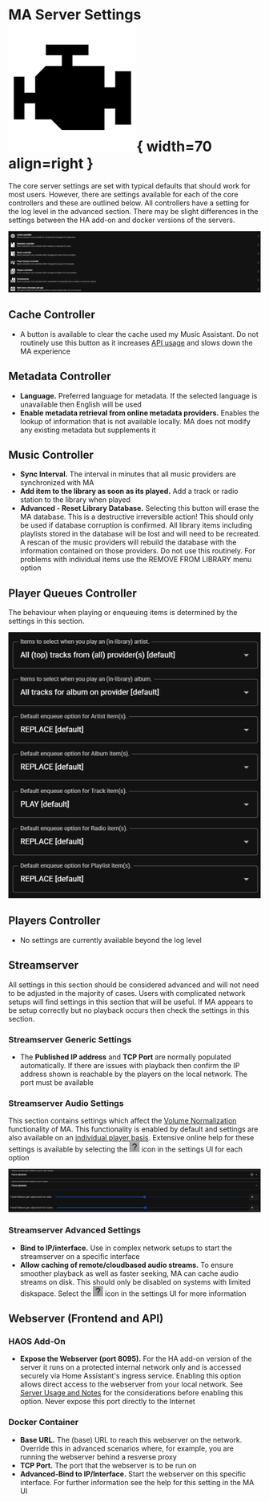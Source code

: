 # MA Server Settings ![Preview image](../assets/icons/settings-core-icon.png){ width=70 align=right }

The core server settings are set with typical defaults that should work for most users. However, there are settings available for each of the core controllers and these are outlined below. All controllers have a setting for the log level in the advanced section. There may be slight differences in the settings between the HA add-on and docker versions of the servers.

![image](../assets/screenshots/settings-core.png)

## Cache Controller

- A button is available to clear the cache used my Music Assistant. Do not routinely use this button as it increases [API usage](../usage.md/#online-metadata-sources) and slows down the MA experience

## Metadata Controller

- <b>Language.</b> Preferred language for metadata. If the selected language is unavailable then English will be used
- <b>Enable metadata retrieval from online metadata providers.</b> Enables the lookup of information that is not available locally. MA does not modify any existing metadata but supplements it

## Music Controller

- <b>Sync Interval.</b> The interval in minutes that all music providers are synchronized with MA
- <b>Add item to the library as soon as its played.</b> Add a track or radio station to the library when played
- <b>Advanced - Reset Library Database.</b> Selecting this button will erase the MA database. This is a destructive irreversible action! This should only be used if database corruption is confirmed. All library items including playlists stored in the database will be lost and will need to be recreated. A rescan of the music providers will rebuild the database with the information contained on those providers. Do not use this routinely. For problems with individual items use the REMOVE FROM LIBRARY menu option

## Player Queues Controller

The behaviour when playing or enqueuing items is determined by the settings in this section.

![image](../assets/screenshots/settings-player-queues.png)

## Players Controller

- No settings are currently available beyond the log level

## Streamserver

All settings in this section should be considered advanced and will not need to be adjusted in the majority of cases. Users with complicated network setups will find settings in this section that will be useful. If MA appears to be setup correctly but no playback occurs then check the settings in this section.

### Streamserver Generic Settings

- The <b>Published IP address</b> and <b>TCP Port</b> are normally populated automatically. If there are issues with playback then confirm the IP address shown is reachable by the players on the local network. The port must be available

### Streamserver Audio Settings

This section contains settings which affect the [Volume Normalization](../faq/tech-info.md/#volume-normalization) functionality of MA. This functionality is enabled by default and settings are also available on an [individual player basis](individual-player.md/#audio). Extensive online help for these settings is available by selecting the ![question mark](../assets/icons/question-mark.png) icon in the settings UI for each option

![image](../assets/screenshots/settings-streamserver-audio.png)

### Streamserver Advanced Settings

- <b>Bind to IP/interface.</b> Use in complex network setups to start the streamserver on a specific interface
- <b>Allow caching of remote/cloudbased audio streams.</b> To ensure smoother playback as well as faster seeking, MA can cache audio streams on disk. This should only be disabled on systems with limited diskspace. Select the ![question mark](../assets/icons/question-mark.png) icon in the settings UI for more information

## Webserver (Frontend and API)

### HAOS Add-On
- <b> Expose the Webserver (port 8095).</b> For the HA add-on version of the server it runs on a protected internal network only and is accessed securely via Home Assistant's ingress service. Enabling this option allows direct access to the webserver from your local network. See [Server Usage and Notes](../installation.md/#server-notes) for the considerations before enabling this option. Never expose this port directly to the Internet

### Docker Container
- <b>Base URL.</b> The (base) URL to reach this webserver on the network. Override this in advanced scenarios where, for example, you are running the webserver behind a resverse proxy
- <b>TCP Port.</b> The port that the webserver is to be run on
- <b>Advanced-Bind to IP/Interface.</b> Start the webserver on this specific interface. For further information see the help for this setting in the MA UI
